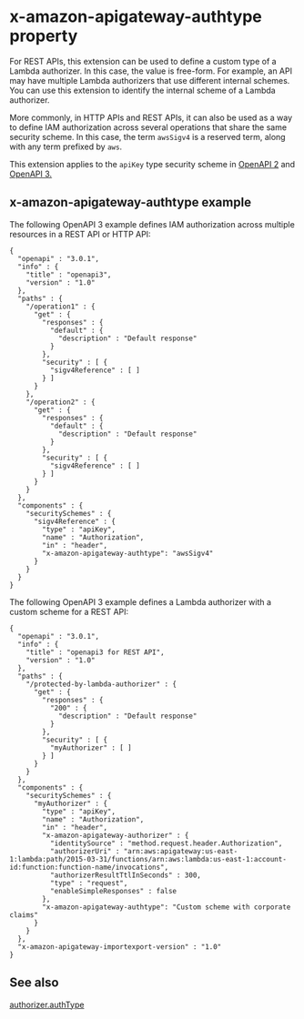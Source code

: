 # x\-amazon\-apigateway\-authtype property<a name="api-gateway-swagger-extensions-authtype"></a>

For REST APIs, this extension can be used to define a custom type of a Lambda authorizer\. In this case, the value is free\-form\. For example, an API may have multiple Lambda authorizers that use different internal schemes\. You can use this extension to identify the internal scheme of a Lambda authorizer\.

More commonly, in HTTP APIs and REST APIs, it can also be used as a way to define IAM authorization across several operations that share the same security scheme\. In this case, the term `awsSigv4` is a reserved term, along with any term prefixed by `aws`\.

This extension applies to the `apiKey` type security scheme in [OpenAPI 2](https://github.com/OAI/OpenAPI-Specification/blob/master/versions/2.0.md#securitySchemeObject) and [OpenAPI 3\.](https://github.com/OAI/OpenAPI-Specification/blob/master/versions/3.0.1.md#securitySchemeObject) 

## x\-amazon\-apigateway\-authtype example<a name="api-gateway-swagger-extensions-authtype-example"></a>

The following OpenAPI 3 example defines IAM authorization across multiple resources in a REST API or HTTP API:

```
{
  "openapi" : "3.0.1",
  "info" : {
    "title" : "openapi3",
    "version" : "1.0"
  },
  "paths" : {
    "/operation1" : {
      "get" : {
        "responses" : {
          "default" : {
            "description" : "Default response"
          }
        },
        "security" : [ {
          "sigv4Reference" : [ ]
        } ]
      }
    },
    "/operation2" : {
      "get" : {
        "responses" : {
          "default" : {
            "description" : "Default response"
          }
        },
        "security" : [ {
          "sigv4Reference" : [ ]
        } ]
      }
    }
  },
  "components" : {
    "securitySchemes" : {
      "sigv4Reference" : {
        "type" : "apiKey",
        "name" : "Authorization",
        "in" : "header",
        "x-amazon-apigateway-authtype": "awsSigv4"
      }
    }
  }
}
```

The following OpenAPI 3 example defines a Lambda authorizer with a custom scheme for a REST API:

```
{
  "openapi" : "3.0.1",
  "info" : {
    "title" : "openapi3 for REST API",
    "version" : "1.0"
  },
  "paths" : {
    "/protected-by-lambda-authorizer" : {
      "get" : {
        "responses" : {
          "200" : {
            "description" : "Default response"
          }
        },
        "security" : [ {
          "myAuthorizer" : [ ]
        } ]
      }
    }
  },
  "components" : {
    "securitySchemes" : {
      "myAuthorizer" : {
        "type" : "apiKey",
        "name" : "Authorization",
        "in" : "header",
        "x-amazon-apigateway-authorizer" : {
          "identitySource" : "method.request.header.Authorization",
          "authorizerUri" : "arn:aws:apigateway:us-east-1:lambda:path/2015-03-31/functions/arn:aws:lambda:us-east-1:account-id:function:function-name/invocations",
          "authorizerResultTtlInSeconds" : 300,
          "type" : "request",
          "enableSimpleResponses" : false
        },
        "x-amazon-apigateway-authtype": "Custom scheme with corporate claims"
      }
    }
  },
  "x-amazon-apigateway-importexport-version" : "1.0"
}
```

## See also<a name="api-gateway-swagger-extensions-authtype-see-also"></a>

[authorizer\.authType](https://docs.aws.amazon.com/apigateway/latest/api/API_Authorizer.html#apigw-Type-Authorizer-authType)